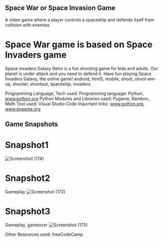 ## Space War or Space Invasion Game 
A video game where a player controls a spaceship and defends itself from collision with enemies.

# Space War game is based on Space Invaders game 
Space invaders Galaxy Retro is a fun shooting game for kids and adults. Our planet is under attack and you need to defend it. Have fun playing Space Invaders Galaxy, the online game! android, html5, mobile, shoot, shoot-em-up, shooter, shootout, spaceship, invaders

 Programming Language, Tech used:
 Programming language: Python, www.python.org
 Python Modules and Libraries used: Pygame, Random, Math
 Tool used: Visual Studio Code
Important links: www.python.org, www.pygame.org

## Game Snapshots 

# Snapshot1 
![Screenshot (174)](https://user-images.githubusercontent.com/31153225/106005069-d99c4900-60d9-11eb-9f52-0f6441e684f7.png)

# Snapshot2 
Gameplay 
![Screenshot (172)](https://user-images.githubusercontent.com/31153225/106005146-eb7dec00-60d9-11eb-822f-28df9a49ca91.png)

# Snapshot3
Gameplay, gameover
![Screenshot (173)](https://user-images.githubusercontent.com/31153225/106005244-081a2400-60da-11eb-9cec-3a954b2bbc79.png)




Other Resources used:
freeCodeCamp
 
